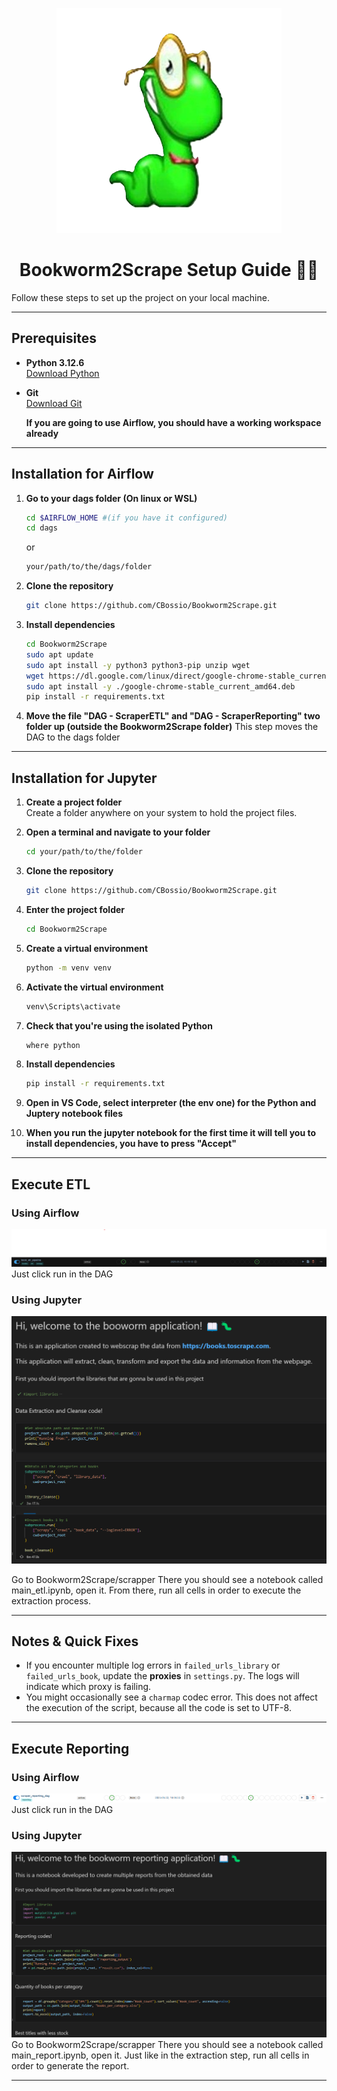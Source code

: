 <p align="center">
  <img src="img/Bookworm.png" alt="Bookworm Logo" />
</p>

<h1 align="center">Bookworm2Scrape Setup Guide 📖🐛</h1>

Follow these steps to set up the project on your local machine.

---

## Prerequisites

- **Python 3.12.6**  
  [Download Python](https://www.python.org/downloads/)
- **Git**  
  [Download Git](https://git-scm.com/)
  
  **If you are going to use Airflow, you should have a working workspace already**

---
## Installation for Airflow

1. **Go to your dags folder (On linux or WSL)**  
   ```bash
   cd $AIRFLOW_HOME #(if you have it configured)
   cd dags
   ```
   or
   ```bash
   your/path/to/the/dags/folder
   ```

2. **Clone the repository**  
   ```bash
   git clone https://github.com/CBossio/Bookworm2Scrape.git
   ```

3. **Install dependencies**  
   ```bash
   cd Bookworm2Scrape
   sudo apt update
   sudo apt install -y python3 python3-pip unzip wget
   wget https://dl.google.com/linux/direct/google-chrome-stable_current_amd64.deb
   sudo apt install -y ./google-chrome-stable_current_amd64.deb
   pip install -r requirements.txt
   ```

4. **Move the file "DAG - ScraperETL" and "DAG - ScraperReporting"  two folder up (outside the Bookworm2Scrape folder)** 
This step moves the DAG to the dags folder
---

## Installation for Jupyter

1. **Create a project folder**  
   Create a folder anywhere on your system to hold the project files.

2. **Open a terminal and navigate to your folder**  
   ```bash
   cd your/path/to/the/folder
   ```

3. **Clone the repository**  
   ```bash
   git clone https://github.com/CBossio/Bookworm2Scrape.git
   ```

4. **Enter the project folder**  
   ```bash
   cd Bookworm2Scrape
   ```

5. **Create a virtual environment**  
   ```bash
   python -m venv venv
   ```

6. **Activate the virtual environment**  
   ```bash
   venv\Scripts\activate
   ```

7. **Check that you're using the isolated Python**  
   ```bash
   where python
   ```

8. **Install dependencies**  
   ```bash
   pip install -r requirements.txt
   ```
   
9. **Open in VS Code, select interpreter (the env one) for the Python and Juptery notebook files**  

10. **When you run the jupyter notebook for the first time it will tell you to install dependencies, you have to press "Accept"**

---

## Execute ETL

### Using Airflow
<img src="img/airflow_preview.png" alt="ETL Preview" />
Just click run in the DAG

### Using Jupyter

<img src="img/code_preview_etl.png" alt="ETL Preview" />

Go to Bookworm2Scrape/scrapper
There you should see a notebook called main_etl.ipynb, open it.
From there, run all cells in order to execute the extraction process.

---

## Notes & Quick Fixes

- If you encounter multiple log errors in `failed_urls_library` or `failed_urls_book`, update the **proxies** in `settings.py`. The logs will indicate which proxy is failing.
- You might occasionally see a `charmap` codec error. This does not affect the execution of the script, because all the code is set to UTF-8.

---

## Execute Reporting

### Using Airflow

<img src="img/airflow_preview_report.png" alt="Report Preview" />
Just click run in the DAG

### Using Jupyter

<img src="img/code_preview_reporting.png" alt="Reporting Preview" />
Go to Bookworm2Scrape/scrapper
There you should see a notebook called main_report.ipynb, open it.
Just like in the extraction step, run all cells in order to generate the report.

---

